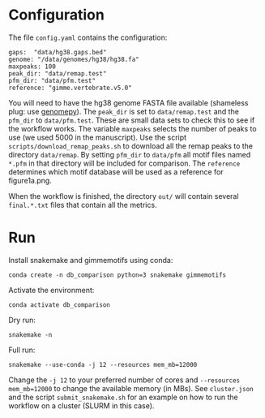 # Configuration

The file `config.yaml` contains the configuration:

``` 
gaps:  "data/hg38.gaps.bed"
genome: "/data/genomes/hg38/hg38.fa"
maxpeaks: 100
peak_dir: "data/remap.test"
pfm_dir: "data/pfm.test"
reference: "gimme.vertebrate.v5.0"
```

You will need to have the hg38 genome FASTA file available (shameless plug: use [genomepy](https://github.com/simonvh/genomepy)).
The `peak_dir` is set to `data/remap.test` and the `pfm_dir` to `data/pfm.test`. These are small data sets to check this to see if the workflow works. The variable `maxpeaks` selects the number of peaks to use (we used 5000 in the manuscript).
Use the script `scripts/download_remap_peaks.sh` to download all the remap peaks to the directory `data/remap`.
By setting `pfm_dir` to `data/pfm` all motif files named `*.pfm` in that directory will be included for comparison. 
The `reference` determines which motif database will be used as a reference for figure1a.png.

When the workflow is finished, the directory `out/` will contain several
`final.*.txt` files that contain all the metrics.

# Run

Install snakemake and gimmemotifs using conda:

``` 
conda create -n db_comparison python=3 snakemake gimmemotifs
```

Activate the environment:

```
conda activate db_comparison
```

Dry run: 

```
snakemake -n
```

Full run:
``` 
snakemake --use-conda -j 12 --resources mem_mb=12000
``` 

Change the `-j 12` to your preferred number of cores and `--resources
mem_mb=12000` to change the available memory (in MBs).
See `cluster.json` and the script `submit_snakemake.sh` for an example on how to
run the workflow on a cluster (SLURM in this case).
